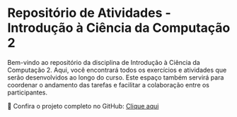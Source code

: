 # Repositório de Atividades - Introdução à Ciência da Computação 2
Bem-vindo ao repositório da disciplina de Introdução à Ciência da Computação 2. Aqui, você encontrará todos os exercícios e atividades que serão desenvolvidos ao longo do curso. Este espaço também servirá para coordenar o andamento das tarefas e facilitar a colaboração entre os participantes.

🔗 Confira o projeto completo no GitHub: [Clique aqui](https://github.com/JhonatanBarboza/Introducao_a_ciencia_da_computacao_2)

